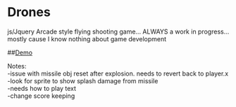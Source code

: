 # Drones
js/Jquery Arcade style flying shooting game... ALWAYS a work in progress... mostly cause I know nothing about game development

##[Demo](http://kylerlove.me/drones/index.html)


Notes: <br>
-issue with missile obj reset after explosion.  needs to revert back to player.x<br>
-look for sprite to show splash damage from missile<br>
-needs how to play text<br>
-change score keeping
